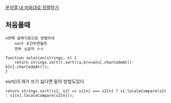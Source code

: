 [문자열 내 마음대로 정렬하기](https://programmers.co.kr/learn/courses/30/lessons/12915?language=javascript)

## 처음풀때
    n번째 글짜기준으로 정렬이네 
        sort 조건두면될듯
        전부 소문자 ㅇㅇ

```JS
function solution(strings, n) {
    return strings.sort().sort((a,b)=>a[n].charCodeAt()-b[n].charCodeAt());
}
```
sort()두개가 쓰기 싫다면 밑의 방법도있다  

```JS
return strings.sort((s1, s2) => s1[n] === s2[n] ? s1.localeCompare(s2) : s1[n].localeCompare(s2[n]));
```